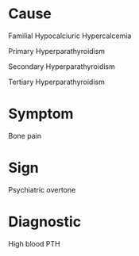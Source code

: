 
# Cause

Familial Hypocalciuric Hypercalcemia

Primary Hyperparathyroidism

Secondary Hyperparathyroidism

Tertiary Hyperparathyroidism

# Symptom

Bone pain

# Sign

Psychiatric overtone

# Diagnostic

High blood PTH
